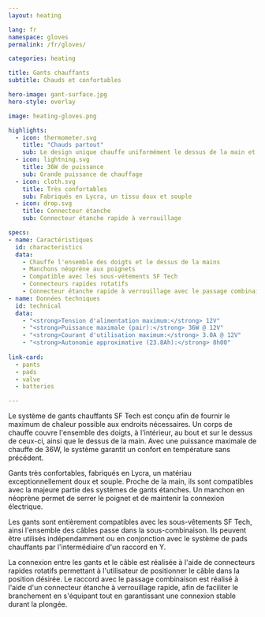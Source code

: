 ```yaml
---
layout: heating

lang: fr
namespace: gloves
permalink: /fr/gloves/

categories: heating

title: Gants chauffants
subtitle: Chauds et confortables

hero-image: gant-surface.jpg
hero-style: overlay

image: heating-gloves.png

highlights:
  - icon: thermometer.svg
    title: "Chauds partout"
    sub: Le design unique chauffe uniformément le dessus de la main et l'ensemble des doigts
  - icon: lightning.svg
    title: 36W de puissance
    sub: Grande puissance de chauffage
  - icon: cloth.svg
    title: Très confortables
    sub: Fabriqués en Lycra, un tissu doux et souple
  - icon: drop.svg
    title: Connecteur étanche
    sub: Connecteur étanche rapide à verrouillage

specs:
- name: Caractéristiques
  id: characteristics
  data:
    - Chauffe l'ensemble des doigts et le dessus de la mains
    - Manchons néoprène aux poignets
    - Compatible avec les sous-vétements SF Tech
    - Connecteurs rapides rotatifs
    - Connecteur étanche rapide à verrouillage avec le passage combinaison
- name: Données techniques
  id: technical
  data:
    - "<strong>Tension d'alimentation maximum:</strong> 12V"
    - "<strong>Puissance maximale (pair):</strong> 36W @ 12V"
    - "<strong>Courant d'utilisation maximum:</strong> 3.0A @ 12V"
    - "<strong>Autonomie approximative (23.8Ah):</strong> 8h00"
  
link-card:
  - pants
  - pads
  - valve
  - batteries

---
```

Le système de gants chauffants SF Tech est conçu afin de fournir le maximum de chaleur possible aux endroits nécessaires. Un corps de chauffe couvre l'ensemble des doigts, à l'intérieur, au bout et sur le dessus de ceux-ci, ainsi que le dessus de la main. Avec une puissance maximale de chauffe de 36W, le système garantit un confort en température sans précédent.

Gants très confortables, fabriqués en Lycra, un matériau exceptionnellement doux et souple. Proche de la main, ils sont compatibles avec la majeure partie des systèmes de gants étanches. Un manchon en néoprène permet de serrer le poignet et de maintenir la connexion électrique.

Les gants sont entièrement compatibles avec les sous-vêtements SF Tech, ainsi l'ensemble des câbles passe dans la sous-combinaison. Ils peuvent être utilisés indépendamment ou en conjonction avec le système de pads chauffants par l'intermédiaire d'un raccord en Y.

La connexion entre les gants et le câble est réalisée à l'aide de connecteurs rapides rotatifs permettant à l'utilisateur de positionner le câble dans la position désirée. Le raccord avec le passage combinaison est  réalisé à l'aide d'un connecteur étanche à verrouillage rapide, afin de faciliter le branchement en s'équipant tout en garantissant une connexion stable durant la plongée.